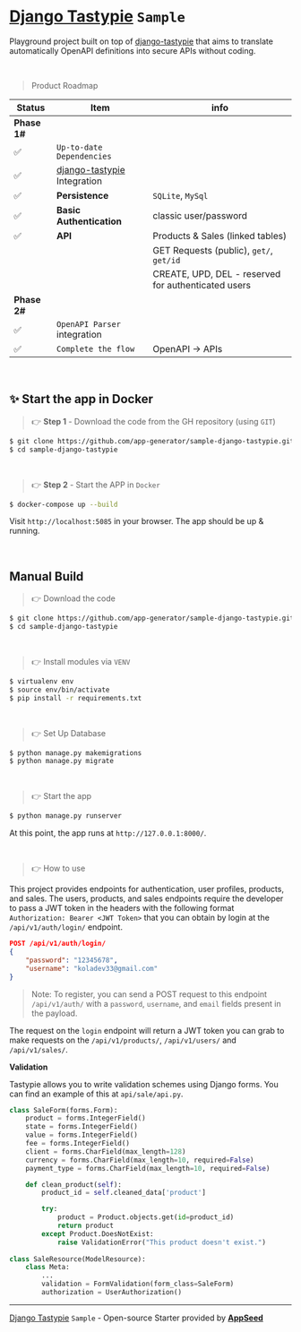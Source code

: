 # [Django Tastypie](https://github.com/app-generator/sample-django-tastypie) `Sample`

Playground project built on top of [django-tastypie](https://github.com/django-tastypie/django-tastypie) that aims to translate automatically OpenAPI definitions into secure APIs without coding.

<br />

> Product Roadmap 

| Status | Item | info | 
| --- | --- | --- |
| **Phase 1#** |  |  |
| ✅ | `Up-to-date Dependencies` |  |
| ✅ | [django-tastypie](https://github.com/django-tastypie/django-tastypie) Integration |  |
| ✅ | **Persistence** | `SQLite`, `MySql` |
| ✅ | **Basic Authentication** | classic user/password |
| ✅ | **API** | Products & Sales (linked tables) |
|     |         | GET Requests (public), `get/`, `get/id`  |
|     |         | CREATE, UPD, DEL - reserved for authenticated users |
| **Phase 2#** |  |  |
| ✅ | `OpenAPI Parser` integration |  |
| ✅ | `Complete the flow` | OpenAPI -> APIs |

<br />

## ✨ Start the app in Docker

> 👉 **Step 1** - Download the code from the GH repository (using `GIT`) 

```bash
$ git clone https://github.com/app-generator/sample-django-tastypie.git
$ cd sample-django-tastypie
```

<br />

> 👉 **Step 2** - Start the APP in `Docker`

```bash
$ docker-compose up --build 
```

Visit `http://localhost:5085` in your browser. The app should be up & running.

<br />

## Manual Build 

> 👉 Download the code  

```bash
$ git clone https://github.com/app-generator/sample-django-tastypie.git
$ cd sample-django-tastypie
```

<br />

> 👉 Install modules via `VENV`  

```bash
$ virtualenv env
$ source env/bin/activate
$ pip install -r requirements.txt
```

<br />

> 👉 Set Up Database

```bash
$ python manage.py makemigrations
$ python manage.py migrate
```

<br />

> 👉 Start the app

```bash
$ python manage.py runserver
```

At this point, the app runs at `http://127.0.0.1:8000/`. 

<br />

> 👉 How to use

This project provides endpoints for authentication, user profiles, products, and sales. The users, products, and sales endpoints require the developer to pass a JWT token in the headers with the following format `Authorization: Bearer <JWT Token>` that you can obtain by login at the `/api/v1/auth/login/` endpoint. 

```json
POST /api/v1/auth/login/
{
	"password": "12345678",
	"username": "koladev33@gmail.com"
}
```

> Note: To register, you can send a POST request to this endpoint `/api/v1/auth/` with a `password`, `username`, and `email` fields present in the payload. 

The request on the `login` endpoint will return a JWT token you can grab to make requests on the `/api/v1/products/`, `/api/v1/users/` and `/api/v1/sales/`. 

**Validation**

Tastypie allows you to write validation schemes using Django forms. You can find an example of this at `api/sale/api.py`.

```python
class SaleForm(forms.Form):
    product = forms.IntegerField()
    state = forms.IntegerField()
    value = forms.IntegerField()
    fee = forms.IntegerField()
    client = forms.CharField(max_length=128)
    currency = forms.CharField(max_length=10, required=False)
    payment_type = forms.CharField(max_length=10, required=False)

    def clean_product(self):
        product_id = self.cleaned_data['product']

        try:
            product = Product.objects.get(id=product_id)
            return product
        except Product.DoesNotExist:
            raise ValidationError("This product doesn't exist.")
            
class SaleResource(ModelResource):
    class Meta:
        ...
        validation = FormValidation(form_class=SaleForm)
        authorization = UserAuthorization()

```

---
[Django Tastypie](https://github.com/app-generator/sample-django-tastypie) `Sample` - Open-source Starter provided by **[AppSeed](https://appseed.us/)**
